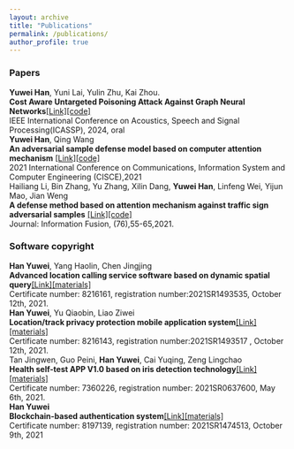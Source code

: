```yaml
---
layout: archive
title: "Publications"
permalink: /publications/
author_profile: true
---
```


### Papers
 **Yuwei Han**, Yuni Lai, Yulin Zhu, Kai Zhou. <br> 
  **Cost Aware Untargeted Poisoning Attack Against Graph Neural Networks**[[Link]](https://github.com/judy12345/Yuwei.github.io/blob/master/files/Cost_Aware__ICASSP___full_.pdf)[[code]](https://github.com/judy12345/cost-aware-attack/tree/main)<br>
  IEEE International Conference on Acoustics, Speech and Signal Processing(ICASSP), 2024, oral <br>
**Yuwei Han**, Qing Wang <br>
  **An adversarial sample defense model based on computer attention mechanism** [[Link]](https://ieeexplore.ieee.org/abstract/document/9446015)[[code]](https://github.com/judy12345/ad-sample) <br>
  2021 International Conference on Communications, Information System and Computer Engineering (CISCE),2021<br>
  Hailiang Li, Bin Zhang, Yu Zhang, Xilin Dang, **Yuwei Han**, Linfeng Wei, Yijun Mao, Jian Weng <br>
  **A defense method based on attention mechanism against traffic sign adversarial samples**  [[Link]](https://www.sciencedirect.com/science/article/pii/S1566253521001056)[[code]](https://github.com/judy12345/ad-sample) <br>
  Journal: Information Fusion, (76),55-65,2021.
### Software copyright

**Han Yuwei**, Yang Haolin, Chen Jingjing<br> 
**Advanced location calling service software based on dynamic spatial query**[[Link]](https://github.com/judy12345/Yuwei.github.io/blob/master/files/%E5%BC%A0-----%E9%9F%A9%E9%9B%A8%E8%96%87%EF%BC%9B%E6%9D%A8%E6%98%8A%E9%9C%96%EF%BC%9B%E9%99%88%E6%99%B6%E6%99%B6(1)_1.jpg)[[materials]](https://github.com/judy12345/Yuwei.github.io/tree/master/files/1)<br>
Certificate number: 8216161, registration number:2021SR1493535, October 12th, 2021.<br>
 **Han Yuwei**, Yu Qiaobin, Liao Ziwei<br>
 **Location/track privacy protection mobile application system**[[Link]](https://github.com/judy12345/Yuwei.github.io/blob/master/files/img-X28182852_1.jpg)[[materials]](https://github.com/judy12345/Yuwei.github.io/tree/master/files/2) <br>
 Certificate number: 8216143, registration number:2021SR1493517 , October 12th, 2021.<br>
Tan Jingwen, Guo Peini, **Han Yuwei**, Cai Yuqing, Zeng Lingchao<br>
**Health self-test APP V1.0 based on iris detection technology**[[Link]](https://ieeexplore.ieee.org/abstract/document/9446015)[[materials]](https://github.com/judy12345/Yuwei.github.io/blob/master/files/%E8%BD%AF%E8%91%97.jpg)<br>
Certificate number: 7360226, registration number: 2021SR0637600, May 6th, 2021.<br>
**Han Yuwei**<br>
**Blockchain-based authentication system**[[Link]](https://github.com/judy12345/Yuwei.github.io/blob/master/files/%E5%BC%A0-----%E9%9F%A9%E9%9B%A8%E8%96%87(2)_1.jpg)[[materials]](https://github.com/judy12345/Yuwei.github.io/tree/master/files/3)<br>
Certificate number: 8197139, registration number: 2021SR1474513, October 9th, 2021<br>

<!--
{% if author.googlescholar %}
  You can also find my articles on <u><a href="{{author.googlescholar}}">my Google Scholar profile</a>.</u>
{% endif %}

{% include base_path %}

{% for post in site.publications reversed %}
  {% include archive-single.html %}
{% endfor %}
-->

